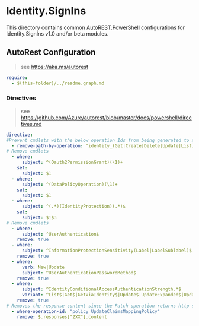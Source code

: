 # Identity.SignIns

This directory contains common [AutoREST.PowerShell](https://github.com/Azure/autorest.powershell) configurations for Identity.SignIns v1.0 and/or beta modules.

## AutoRest Configuration

> see <https://aka.ms/autorest>

``` yaml
require:
  - $(this-folder)/../readme.graph.md
```

### Directives

> see https://github.com/Azure/autorest/blob/master/docs/powershell/directives.md

``` yaml
directive:
#Prevent cmdlets with the below operation Ids from being generated to allow for aliasing as a result of breaking changes in 2.18.0 and 2.17.0. The affected operation Ids starts from identity.b2xUserFlow_DeleteUserFlowIdentityProviderGraphBPreRef
  - remove-path-by-operation: ^identity_(Get|Create|Delete|Update|List)ConditionalAcces$|^policy\.policyRoot_.*PolicyRoot|^policy_(Get|Create|Delete|Update|List)ConditionalAccessPolicy$|^invitation\.invitation_(List|Get|Update|Delete)Invitation$|^invitation_(.*)InvitedUser$|^identityProtection\.identityProtectionRoot_(.*)$|^identity\.identityContainer_(.*)$|^identityProvider(\.identityProvider.*|_.*)$|^identity.b2xUserFlow_DeleteUserFlowIdentityProviderGraphBPreRef$|^policy.featureRolloutPolicy_DeleteAppliesToGraphBPreRef$|^user.authentication.qrCodePinMethod.pin_updatePin$
# Remove cmdlets
  - where:
      subject: ^(Oauth2PermissionGrant)(\1)+
    set:
      subject: $1
  - where:
      subject: ^(DataPolicyOperation)(\1)+
    set:
      subject: $1
  - where:
      subject: ^(.*)(IdentityProtection)(.*)$
    set:
      subject: $1$3
# Remove cmdlets
  - where:
      subject: ^UserAuthentication$
    remove: true
  - where:
      subject: ^InformationProtectionSensitivity(Label|LabelSublabel)$
    remove: true
  - where:
      verb: New|Update
      subject: ^UserAuthenticationPasswordMethod$
    remove: true
  - where:
      subject: ^IdentityConditionalAccessAuthenticationStrength.*$
      variant: ^List$|Get$|GetViaIdentity$|Update$|UpdateExpanded$|UpdateViaIdentity$|UpdateViaIdentityExpanded$|Create$|CreateExpanded$|Delete$|DeleteViaIdentity$|Usage$|UsageViaIdentity$|Find$|FindViaIdentity$
    remove: true
# Removes the response content since the Patch operation returns http status code 204
  - where-operation-id: "policy_UpdateClaimsMappingPolicy"
    remove: $.responses["2XX"].content
```
